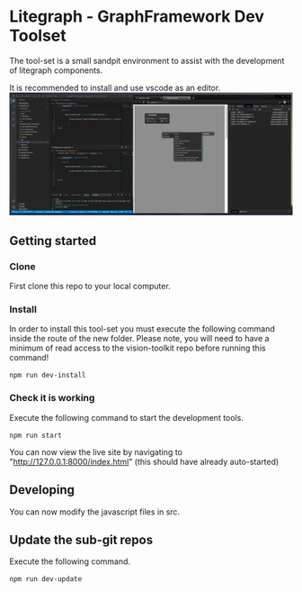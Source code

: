 # Litegraph - GraphFramework Dev Toolset
The tool-set is a small sandpit environment to assist with the development of litegraph components.  

It is recommended to install and use vscode as an editor. 
![Overview of dev tools](docs/images/overview.png)

## Getting started

### Clone
First clone this repo to your local computer.

### Install
In order to install this tool-set you must execute the following command inside the route of the new folder.  Please note, you will need to have a minimum of read access to the vision-toolkit repo before running this command!
```
npm run dev-install
```

### Check it is working
Execute the following command to start the development tools.
```
npm run start
```

You can now view the live site by navigating to "http://127.0.0.1:8000/index.html" (this should have already auto-started)

## Developing
You can now modify the javascript files in src.

## Update the sub-git repos
Execute the following command.
```
npm run dev-update
```

